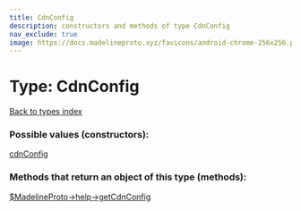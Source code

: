 ```yaml
---
title: CdnConfig
description: constructors and methods of type CdnConfig
nav_exclude: true
image: https://docs.madelineproto.xyz/favicons/android-chrome-256x256.png
---
```

# Type: CdnConfig
[Back to types index](index.html)



### Possible values (constructors):

[cdnConfig](/API_docs/constructors/cdnConfig.html)  



### Methods that return an object of this type (methods):

[$MadelineProto->help->getCdnConfig](/API_docs/methods/help.getCdnConfig.html)  



